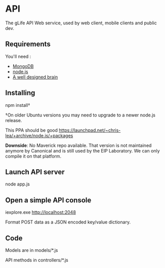 API
===

The gLife API Web service, used by web client, mobile clients and public dev.

Requirements
------------

You'll need :
* [MongoDB](http://www.mongodb.org/)
* [node.js](http://nodejs.org/)
* [A well designed brain](http://llau.me/31)

Installing
----------

npm install†


†On older Ubuntu versions you may need to upgrade to a newer node.js release.

This PPA should be good https://launchpad.net/~chris-lea/+archive/node.js/+packages

**Downside**: No Maverick repo available. That version is not maintained anymore by Canonical and is still used by the EIP Laboratory. We can only compile it on that platform.


Launch API server
-----------------

node app.js


Open a simple API console
-------------------------

iexplore.exe [http://localhost:2048](http://localhost:2048)

Format POST data as a JSON encoded key/value dictionary.

Code
----

Models are in models/*.js

API methods in controllers/*.js